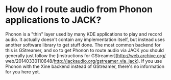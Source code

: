 
# How do I route audio from Phonon applications to JACK?

Phonon is a "thin" layer used by many KDE applications to play and record
audio. It actually doesn't contain any implementation itself, but instead uses
another software library to get stuff done. The most common backend for this
is GStreamer, and so to get Phonon to route audio via JACK you should
generally just follow the [instructions for GStreamer](http://web.archive.org/
web/20140330110648/http://jackaudio.org/gstreamer_via_jack). If you use Phonon
with the Xine backend instead of GStreamer, there's no information for you
here yet.

